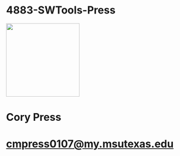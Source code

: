 # 4883-SWTools-Press

<img src="https://scontent-dfw5-2.xx.fbcdn.net/v/t1.0-9/23380396_1585948238164245_8728932669506990644_n.jpg?_nc_cat=109&_nc_ht=scontent-dfw5-2.xx&oh=7f36dbbd93a293e6054e21b21e3ced1b&oe=5CD19743" width="200">

# Cory Press

# cmpress0107@my.msutexas.edu
